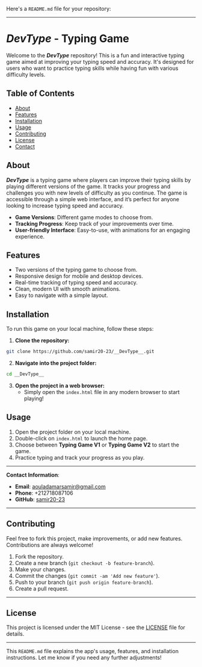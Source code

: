  

Here's a `README.md` file for your repository:

---

# _DevType_ - Typing Game

Welcome to the **_DevType_** repository! This is a fun and interactive typing game aimed at improving your typing speed and accuracy. It's designed for users who want to practice typing skills while having fun with various difficulty levels.

## Table of Contents

- [About](#about)
- [Features](#features)
- [Installation](#installation)
- [Usage](#usage)
- [Contributing](#contributing)
- [License](#license)
- [Contact](#contact)

## About

**_DevType_** is a typing game where players can improve their typing skills by playing different versions of the game. It tracks your progress and challenges you with new levels of difficulty as you continue. The game is accessible through a simple web interface, and it’s perfect for anyone looking to increase typing speed and accuracy.

- **Game Versions**: Different game modes to choose from.
- **Tracking Progress**: Keep track of your improvements over time.
- **User-friendly Interface**: Easy-to-use, with animations for an engaging experience.

## Features

- Two versions of the typing game to choose from.
- Responsive design for mobile and desktop devices.
- Real-time tracking of typing speed and accuracy.
- Clean, modern UI with smooth animations.
- Easy to navigate with a simple layout.

## Installation

To run this game on your local machine, follow these steps:

1. **Clone the repository:**

```bash
git clone https://github.com/samir20-23/__DevType__.git
```

2. **Navigate into the project folder:**

```bash
cd __DevType__
```

3. **Open the project in a web browser:**
   - Simply open the `index.html` file in any modern browser to start playing!

## Usage

1. Open the project folder on your local machine.
2. Double-click on `index.html` to launch the home page.
3. Choose between **Typing Game V1** or **Typing Game V2** to start the game.
4. Practice typing and track your progress as you play.

---

**Contact Information**:
- **Email**: [aouladamarsamir@gmail.com](mailto:aouladamarsamir@gmail.com)
- **Phone**: +212718087106
- **GitHub**: [samir20-23](https://github.com/samir20-23)

---

## Contributing

Feel free to fork this project, make improvements, or add new features. Contributions are always welcome!

1. Fork the repository.
2. Create a new branch (`git checkout -b feature-branch`).
3. Make your changes.
4. Commit the changes (`git commit -am 'Add new feature'`).
5. Push to your branch (`git push origin feature-branch`).
6. Create a pull request.

---

## License

This project is licensed under the MIT License - see the [LICENSE](LICENSE) file for details.

---

This `README.md` file explains the app's usage, features, and installation instructions. Let me know if you need any further adjustments!